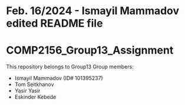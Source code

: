 # Feb. 16/2024 - Ismayil Mammadov edited README file
# COMP2156_Group13_Assignment
This repository belongs to Group13 
Group members:
- Ismayil Mammadov (ID# 101395237)
- Tom Seitkhanov
- Yasir Yasir
- Eskinder Kebede